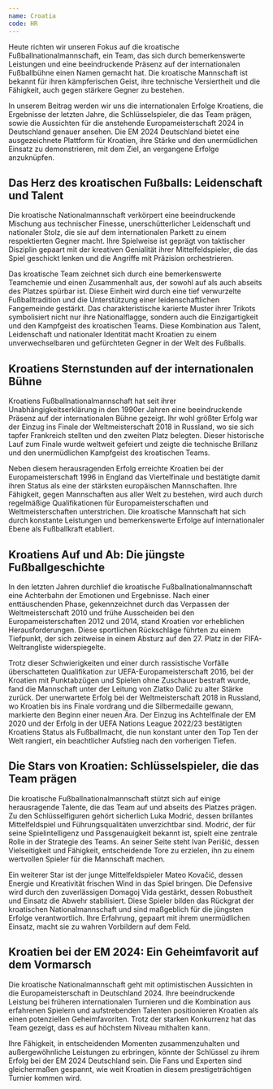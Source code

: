 ```yaml
---
name: Croatia
code: HR
---
```


Heute richten wir unseren Fokus auf die kroatische Fußballnationalmannschaft, ein Team, das sich durch bemerkenswerte Leistungen und eine beeindruckende Präsenz auf der internationalen Fußballbühne einen Namen gemacht hat. Die kroatische Mannschaft ist bekannt für ihren kämpferischen Geist, ihre technische Versiertheit und die Fähigkeit, auch gegen stärkere Gegner zu bestehen. 

In unserem Beitrag werden wir uns die internationalen Erfolge Kroatiens, die Ergebnisse der letzten Jahre, die Schlüsselspieler, die das Team prägen, sowie die Aussichten für die anstehende Europameisterschaft 2024 in Deutschland genauer ansehen. Die EM 2024 Deutschland bietet eine ausgezeichnete Plattform für Kroatien, ihre Stärke und den unermüdlichen Einsatz zu demonstrieren, mit dem Ziel, an vergangene Erfolge anzuknüpfen.


## Das Herz des kroatischen Fußballs: Leidenschaft und Talent

Die kroatische Nationalmannschaft verkörpert eine beeindruckende Mischung aus technischer Finesse, unerschütterlicher Leidenschaft und nationaler Stolz, die sie auf dem internationalen Parkett zu einem respektierten Gegner macht. Ihre Spielweise ist geprägt von taktischer Disziplin gepaart mit der kreativen Genialität ihrer Mittelfeldspieler, die das Spiel geschickt lenken und die Angriffe mit Präzision orchestrieren. 

Das kroatische Team zeichnet sich durch eine bemerkenswerte Teamchemie und einen Zusammenhalt aus, der sowohl auf als auch abseits des Platzes spürbar ist. Diese Einheit wird durch eine tief verwurzelte Fußballtradition und die Unterstützung einer leidenschaftlichen Fangemeinde gestärkt. Das charakteristische karierte Muster ihrer Trikots symbolisiert nicht nur ihre Nationalflagge, sondern auch die Einzigartigkeit und den Kampfgeist des kroatischen Teams. Diese Kombination aus Talent, Leidenschaft und nationaler Identität macht Kroatien zu einem unverwechselbaren und gefürchteten Gegner in der Welt des Fußballs.


## Kroatiens Sternstunden auf der internationalen Bühne

Kroatiens Fußballnationalmannschaft hat seit ihrer Unabhängigkeitserklärung in den 1990er Jahren eine beeindruckende Präsenz auf der internationalen Bühne gezeigt. Ihr wohl größter Erfolg war der Einzug ins Finale der Weltmeisterschaft 2018 in Russland, wo sie sich tapfer Frankreich stellten und den zweiten Platz belegten. Dieser historische Lauf zum Finale wurde weltweit gefeiert und zeigte die technische Brillanz und den unermüdlichen Kampfgeist des kroatischen Teams. 

Neben diesem herausragenden Erfolg erreichte Kroatien bei der Europameisterschaft 1996 in England das Viertelfinale und bestätigte damit ihren Status als eine der stärksten europäischen Mannschaften. Ihre Fähigkeit, gegen Mannschaften aus aller Welt zu bestehen, wird auch durch regelmäßige Qualifikationen für Europameisterschaften und Weltmeisterschaften unterstrichen. Die kroatische Mannschaft hat sich durch konstante Leistungen und bemerkenswerte Erfolge auf internationaler Ebene als Fußballkraft etabliert.


## Kroatiens Auf und Ab: Die jüngste Fußballgeschichte

In den letzten Jahren durchlief die kroatische Fußballnationalmannschaft eine Achterbahn der Emotionen und Ergebnisse. Nach einer enttäuschenden Phase, gekennzeichnet durch das Verpassen der Weltmeisterschaft 2010 und frühe Ausscheiden bei den Europameisterschaften 2012 und 2014, stand Kroatien vor erheblichen Herausforderungen. Diese sportlichen Rückschläge führten zu einem Tiefpunkt, der sich zeitweise in einem Absturz auf den 27. Platz in der FIFA-Weltrangliste widerspiegelte. 

Trotz dieser Schwierigkeiten und einer durch rassistische Vorfälle überschatteten Qualifikation zur UEFA-Europameisterschaft 2016, bei der Kroatien mit Punktabzügen und Spielen ohne Zuschauer bestraft wurde, fand die Mannschaft unter der Leitung von Zlatko Dalić zu alter Stärke zurück. Der unerwartete Erfolg bei der Weltmeisterschaft 2018 in Russland, wo Kroatien bis ins Finale vordrang und die Silbermedaille gewann, markierte den Beginn einer neuen Ära. Der Einzug ins Achtelfinale der EM 2020 und der Erfolg in der UEFA Nations League 2022/23 bestätigten Kroatiens Status als Fußballmacht, die nun konstant unter den Top Ten der Welt rangiert, ein beachtlicher Aufstieg nach den vorherigen Tiefen.


## Die Stars von Kroatien: Schlüsselspieler, die das Team prägen

Die kroatische Fußballnationalmannschaft stützt sich auf einige herausragende Talente, die das Team auf und abseits des Platzes prägen. Zu den Schlüsselfiguren gehört sicherlich Luka Modrić, dessen brillantes Mittelfeldspiel und Führungsqualitäten unverzichtbar sind. Modrić, der für seine Spielintelligenz und Passgenauigkeit bekannt ist, spielt eine zentrale Rolle in der Strategie des Teams. An seiner Seite steht Ivan Perišić, dessen Vielseitigkeit und Fähigkeit, entscheidende Tore zu erzielen, ihn zu einem wertvollen Spieler für die Mannschaft machen. 

Ein weiterer Star ist der junge Mittelfeldspieler Mateo Kovačić, dessen Energie und Kreativität frischen Wind in das Spiel bringen. Die Defensive wird durch den zuverlässigen Domagoj Vida gestärkt, dessen Robustheit und Einsatz die Abwehr stabilisiert. Diese Spieler bilden das Rückgrat der kroatischen Nationalmannschaft und sind maßgeblich für die jüngsten Erfolge verantwortlich. Ihre Erfahrung, gepaart mit ihrem unermüdlichen Einsatz, macht sie zu wahren Vorbildern auf dem Feld.


## Kroatien bei der EM 2024: Ein Geheimfavorit auf dem Vormarsch

Die kroatische Nationalmannschaft geht mit optimistischen Aussichten in die Europameisterschaft in Deutschland 2024. Ihre beeindruckende Leistung bei früheren internationalen Turnieren und die Kombination aus erfahrenen Spielern und aufstrebenden Talenten positionieren Kroatien als einen potenziellen Geheimfavoriten. Trotz der starken Konkurrenz hat das Team gezeigt, dass es auf höchstem Niveau mithalten kann. 

Ihre Fähigkeit, in entscheidenden Momenten zusammenzuhalten und außergewöhnliche Leistungen zu erbringen, könnte der Schlüssel zu ihrem Erfolg bei der EM 2024 Deutschland sein. Die Fans und Experten sind gleichermaßen gespannt, wie weit Kroatien in diesem prestigeträchtigen Turnier kommen wird.


